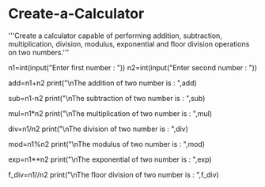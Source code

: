 # Create-a-Calculator
'''Create a calculator capable of performing addition, subtraction, multiplication, division, modulus, exponential and floor division  operations on two numbers.'''

n1=int(input("Enter first number : "))
n2=int(input("Enter second number : "))

add=n1+n2
print("\nThe addition of two number is : ",add)

sub=n1-n2
print("\nThe subtraction of two number is : ",sub) 

mul=n1*n2
print("\nThe multiplication of two number is : ",mul)

div=n1/n2
print("\nThe division of two number is : ",div)

mod=n1%n2
print("\nThe modulus of two number is : ",mod)

exp=n1**n2
print("\nThe exponential of two number is : ",exp)

f_div=n1//n2
print("\nThe floor division of two number is : ",f_div)
